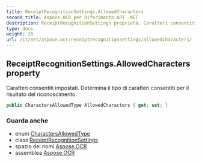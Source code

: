 ```yaml
---
title: ReceiptRecognitionSettings.AllowedCharacters
second_title: Aspose.OCR per Riferimento API .NET
description: ReceiptRecognitionSettings proprietà. Caratteri consentiti impostati. Determina il tipo di caratteri consentiti per il risultato del riconoscimento.
type: docs
weight: 20
url: /it/net/aspose.ocr/receiptrecognitionsettings/allowedcharacters/
---
```

## ReceiptRecognitionSettings.AllowedCharacters property

Caratteri consentiti impostati. Determina il tipo di caratteri consentiti per il risultato del riconoscimento.

```csharp
public CharactersAllowedType AllowedCharacters { get; set; }
```

### Guarda anche

* enum [CharactersAllowedType](../../charactersallowedtype/)
* class [ReceiptRecognitionSettings](../)
* spazio dei nomi [Aspose.OCR](../../receiptrecognitionsettings/)
* assemblea [Aspose.OCR](../../../)


